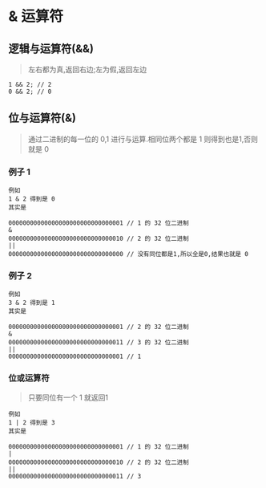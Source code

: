 
# & 运算符
## 逻辑与运算符(&&)
> 左右都为真,返回右边;左为假,返回左边

```
1 && 2; // 2
0 && 2; // 0
```

## 位与运算符(&)
> 通过二进制的每一位的 0,1 进行与运算.相同位两个都是 1 则得到也是1,否则就是 0

### 例子 1
```
例如 
1 & 2 得到是 0
其实是 

00000000000000000000000000000001 // 1 的 32 位二进制
&
00000000000000000000000000000010 // 2 的 32 位二进制
||
00000000000000000000000000000000 // 没有同位都是1,所以全是0,结果也就是 0

```

### 例子 2

```
例如 
3 & 2 得到是 1
其实是 

00000000000000000000000000000001 // 2 的 32 位二进制
&
00000000000000000000000000000011 // 3 的 32 位二进制
||
00000000000000000000000000000001 // 1

```

### 位或运算符
> 只要同位有一个 1 就返回1

```
例如 
1 | 2 得到是 3
其实是 

00000000000000000000000000000001 // 1 的 32 位二进制
|
00000000000000000000000000000010 // 2 的 32 位二进制
||
00000000000000000000000000000011 // 3

```